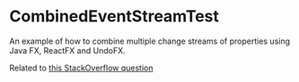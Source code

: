 # CombinedEventStreamTest
An example of how to combine multiple change streams of properties using Java FX, ReactFX and UndoFX.

Related to [this StackOverflow question](https://stackoverflow.com/questions/47803831/combining-multiple-change-streams-in-reactfx)
